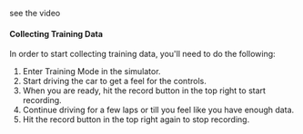 see the video

#### Collecting Training Data

In order to start collecting training data, you'll need to do the following:

1. Enter Training Mode in the simulator.
2. Start driving the car to get a feel for the controls.
3. When you are ready, hit the record button in the top right to start recording.
4. Continue driving for a few laps or till you feel like you have enough data.
5. Hit the record button in the top right again to stop recording.

